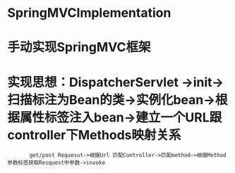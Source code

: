 # SpringMVCImplementation
# 手动实现SpringMVC框架
# 实现思想：DispatcherServlet ->init->扫描标注为Bean的类->实例化bean->根据属性标签注入bean->建立一个URL跟controller下Methods映射关系
           get/post Requesut->根据Url 匹配Controller->匹配method->根据Method参数标签获取Resquest中参数->invoke
         
